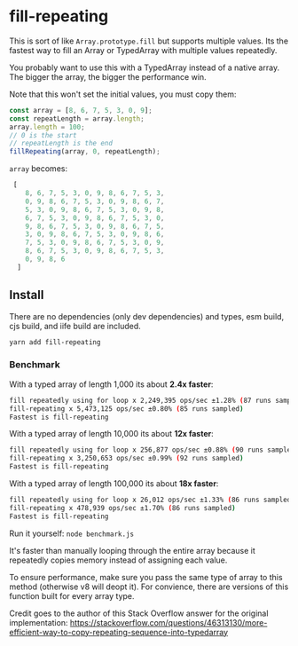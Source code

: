 # fill-repeating

This is sort of like `Array.prototype.fill` but supports multiple values. Its the fastest way to fill an Array or TypedArray with multiple values repeatedly.

You probably want to use this with a TypedArray instead of a native array. The bigger the array, the bigger the performance win.

Note that this won't set the initial values, you must copy them:
```ts
const array = [8, 6, 7, 5, 3, 0, 9];
const repeatLength = array.length;
array.length = 100;
// 0 is the start
// repeatLength is the end
fillRepeating(array, 0, repeatLength);
```

`array` becomes:
```ts
 [
    8, 6, 7, 5, 3, 0, 9, 8, 6, 7, 5, 3,
    0, 9, 8, 6, 7, 5, 3, 0, 9, 8, 6, 7,
    5, 3, 0, 9, 8, 6, 7, 5, 3, 0, 9, 8,
    6, 7, 5, 3, 0, 9, 8, 6, 7, 5, 3, 0,
    9, 8, 6, 7, 5, 3, 0, 9, 8, 6, 7, 5,
    3, 0, 9, 8, 6, 7, 5, 3, 0, 9, 8, 6,
    7, 5, 3, 0, 9, 8, 6, 7, 5, 3, 0, 9,
    8, 6, 7, 5, 3, 0, 9, 8, 6, 7, 5, 3,
    0, 9, 8, 6
  ]
```

## Install

There are no dependencies (only dev dependencies) and types, esm build, cjs build, and iife build are included.

```bash
yarn add fill-repeating
```

### Benchmark

With a typed array of length 1,000 its about **2.4x faster**:
```bash
fill repeatedly using for loop x 2,249,395 ops/sec ±1.28% (87 runs sampled)
fill-repeating x 5,473,125 ops/sec ±0.80% (85 runs sampled)
Fastest is fill-repeating
```

With a typed array of length 10,000 its about **12x faster**:
```bash
fill repeatedly using for loop x 256,877 ops/sec ±0.88% (90 runs sampled)
fill-repeating x 3,250,653 ops/sec ±0.99% (92 runs sampled)
Fastest is fill-repeating
```

With a typed array of length 100,000 its about **18x faster**:
```bash
fill repeatedly using for loop x 26,012 ops/sec ±1.33% (86 runs sampled)
fill-repeating x 478,939 ops/sec ±1.70% (86 runs sampled)
Fastest is fill-repeating
```

Run it yourself: `node benchmark.js`

It's faster than manually looping through the entire array because it repeatedly copies memory instead of assigning each value.

To ensure performance, make sure you pass the same type of array to this method (otherwise v8 will deopt it). For convience, there are versions of this function built for every array type.

Credit goes to the author of this Stack Overflow answer for the original implementation: https://stackoverflow.com/questions/46313130/more-efficient-way-to-copy-repeating-sequence-into-typedarray